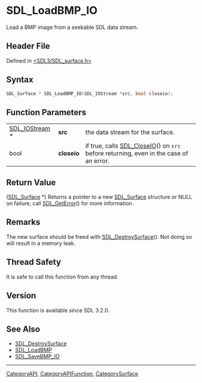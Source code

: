 # SDL_LoadBMP_IO

Load a BMP image from a seekable SDL data stream.

## Header File

Defined in [<SDL3/SDL_surface.h>](https://github.com/libsdl-org/SDL/blob/main/include/SDL3/SDL_surface.h)

## Syntax

```c
SDL_Surface * SDL_LoadBMP_IO(SDL_IOStream *src, bool closeio);
```

## Function Parameters

|                                |             |                                                                                                      |
| ------------------------------ | ----------- | ---------------------------------------------------------------------------------------------------- |
| [SDL_IOStream](SDL_IOStream) * | **src**     | the data stream for the surface.                                                                     |
| bool                           | **closeio** | if true, calls [SDL_CloseIO](SDL_CloseIO)() on `src` before returning, even in the case of an error. |

## Return Value

([SDL_Surface](SDL_Surface) *) Returns a pointer to a new
[SDL_Surface](SDL_Surface) structure or NULL on failure; call
[SDL_GetError](SDL_GetError)() for more information.

## Remarks

The new surface should be freed with
[SDL_DestroySurface](SDL_DestroySurface)(). Not doing so will result in a
memory leak.

## Thread Safety

It is safe to call this function from any thread.

## Version

This function is available since SDL 3.2.0.

## See Also

- [SDL_DestroySurface](SDL_DestroySurface)
- [SDL_LoadBMP](SDL_LoadBMP)
- [SDL_SaveBMP_IO](SDL_SaveBMP_IO)

----
[CategoryAPI](CategoryAPI), [CategoryAPIFunction](CategoryAPIFunction), [CategorySurface](CategorySurface)

